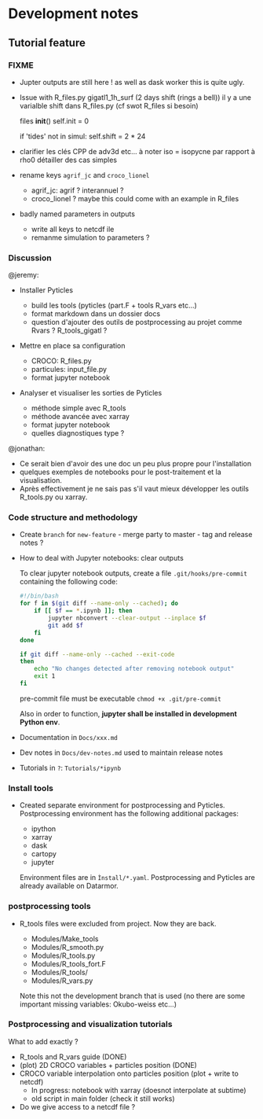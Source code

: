 # Development notes

## Tutorial feature

### FIXME

- Jupter outputs are still here ! as well as dask worker this is quite ugly.

- Issue with R_files.py gigatl1_1h_surf (2 days shift (rings a bell))
il y a une varialble shift dans R_files.py (cf swot R_files si besoin)

    files
    __init__()
    self.init = 0

    if 'tides' not in simul:
        self.shift = 2 * 24

- clarifier les clés CPP de adv3d etc...
  à noter iso = isopycne par rapport à rho0
  détailler des cas simples

- rename keys `agrif_jc` and `croco_lionel`
  - agrif_jc: agrif ? interannuel ?
  - croco_lionel ? maybe this could come with an example in R_files

- badly named parameters in outputs
  - write all keys to netcdf ile
  - remanme simulation to parameters ?

### Discussion

@jeremy:

- Installer Pyticles
  - build les tools (pyticles (part.F + tools R_vars etc...)
  - format markdown dans un dossier docs
  - question d'ajouter des outils de postprocessing au projet comme Rvars ? R_tools_gigatl ?

- Mettre en place sa configuration
  - CROCO: R_files.py
  - particules: input_file.py
  - format jupyter notebook

- Analyser et visualiser les sorties de Pyticles
  - méthode simple avec R_tools
  - méthode avancée avec xarray
  - format jupyter notebook
  - quelles diagnostiques type ?

@jonathan:

- Ce serait bien d'avoir des une doc un peu plus propre
pour l'installation
- quelques exemples de notebooks pour le post-traitement et la visualisation.
- Après effectivement je ne sais pas s'il vaut mieux développer les outils R_tools.py ou xarray.

### Code structure and methodology

- Create `branch` for `new-feature` - merge party to master - tag and release notes ?
- How to deal with Jupyter notebooks: clear outputs
  
  To clear jupyter notebook outputs, create a file `.git/hooks/pre-commit`
  containing the following code:
  ```Bash
  #!/bin/bash
  for f in $(git diff --name-only --cached); do
      if [[ $f == *.ipynb ]]; then
          jupyter nbconvert --clear-output --inplace $f
          git add $f
      fi
  done

  if git diff --name-only --cached --exit-code
  then
      echo "No changes detected after removing notebook output"
      exit 1
  fi
  ```
  pre-commit file must be executable `chmod +x .git/pre-commit`

  Also in order to function, **jupyter shall be installed in development
  Python env**.


- Documentation in `Docs/xxx.md`
- Dev notes in `Docs/dev-notes.md` used to maintain release notes
- Tutorials in `?`: `Tutorials/*ipynb`

### Install tools

- Created separate environment for postprocessing and Pyticles.
Postprocessing environment has the following additional packages:
  - ipython
  - xarray
  - dask
  - cartopy
  - jupyter

  Environment files are in `Ìnstall/*.yaml`. Postprocessing and Pyticles are
  already available on Datarmor. 

### postprocessing tools

- R_tools files were excluded from project. Now they are back.

  - Modules/Make_tools
  - Modules/R_smooth.py
  - Modules/R_tools.py
  - Modules/R_tools_fort.F
  - Modules/R_tools/
  - Modules/R_vars.py

  Note this not the development branch that is used (no there are some 
  important missing variables: Okubo-weiss etc...)

### Postprocessing and visualization tutorials

What to add exactly ?

- R_tools and R_vars guide (DONE)
- (plot) 2D CROCO variables + particles position (DONE)
- CROCO variable interpolation onto particles position (plot + write to netcdf)
  - In progress: notebook with xarray (doesnot interpolate at subtime)
  - old script in main folder (check it still works)
- Do we give access to a netcdf file ?
